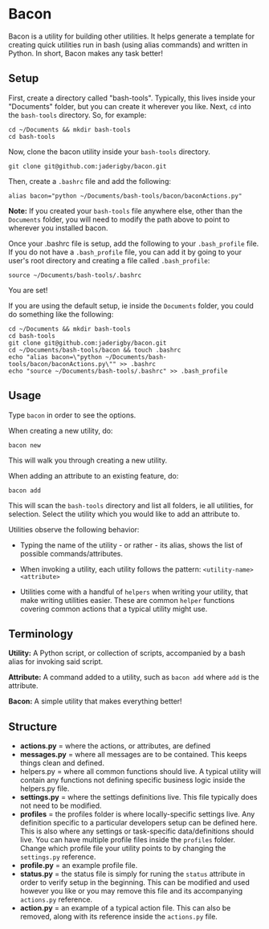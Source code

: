 # Bacon #

Bacon is a utility for building other utilities. It helps generate a template for creating quick utilities run in bash (using alias commands) and written in Python.  In short, Bacon makes any task better!

## Setup ##

First, create a directory called "bash-tools".  Typically, this lives inside your "Documents" folder, but you can create it wherever you like.  Next, `cd` into the `bash-tools` directory. So, for example:

```
cd ~/Documents && mkdir bash-tools
cd bash-tools
```

Now, clone the bacon utility inside your `bash-tools` directory.

```
git clone git@github.com:jaderigby/bacon.git
```

Then, create a `.bashrc` file and add the following:

```
alias bacon="python ~/Documents/bash-tools/bacon/baconActions.py"
```

__Note:__ If you created your `bash-tools` file anywhere else, other than the `Documents` folder, you will need to modify the path above to point to wherever you installed bacon.

Once your .bashrc file is setup, add the following to your `.bash_profile` file.  If you do not have a `.bash_profile` file, you can add it by going to your user's root directory and creating a file called `.bash_profile`:

```
source ~/Documents/bash-tools/.bashrc
```

You are set!

If you are using the default setup, ie inside the `Documents` folder, you could do something like the following:

```
cd ~/Documents && mkdir bash-tools
cd bash-tools
git clone git@github.com:jaderigby/bacon.git
cd ~/Documents/bash-tools/bacon && touch .bashrc
echo "alias bacon=\"python ~/Documents/bash-tools/bacon/baconActions.py\"" >> .bashrc
echo "source ~/Documents/bash-tools/.bashrc" >> .bash_profile
```

## Usage ##

Type `bacon` in order to see the options.

When creating a new utility, do:

```
bacon new
```

This will walk you through creating a new utility.

When adding an attribute to an existing feature, do:

```
bacon add
```

This will scan the `bash-tools` directory and list all folders, ie all utilities, for selection.  Select the utility which you would like to add an attribute to.

Utilities observe the following behavior:

- Typing the name of the utility - or rather - its alias, shows the list of possible commands/attributes.

- When invoking a utility, each utility follows the pattern: `<utility-name> <attribute>`

- Utilities come with a handful of `helpers` when writing your utility, that make writing utilities easier.  These are common `helper` functions covering common actions that a typical utility might use.

## Terminology ##

__Utility:__ A Python script, or collection of scripts, accompanied by a bash alias for invoking said script.

__Attribute:__ A command added to a utility, such as `bacon add` where `add` is the attribute.

__Bacon:__ A simple utility that makes everything better!

## Structure ##

- __actions.py__ = where the actions, or attributes, are defined
- __messages.py__ = where all messages are to be contained.  This keeps things clean and defined.
- helpers.py = where all common functions should live.  A typical utility will contain any functions not defining specific business logic inside the helpers.py file.
- __settings.py__ = where the settings definitions live.  This file typically does not need to be modified.
- __profiles__ = the profiles folder is where locally-specific settings live.  Any definition specific to a particular developers setup can be defined here.  This is also where any settings or task-specific data/definitions should live.  You can have multiple profile files inside the `profiles` folder.  Change which profile file your utility points to by changing the `settings.py` reference.
- __profile.py__ = an example profile file.
- __status.py__ = the status file is simply for runing the `status` attribute in order to verify setup in the beginning. This can be modified and used however you like or you may remove this file and its accompanying `actions.py` reference.
- __action.py__ = an example of a typical action file.  This can also be removed, along with its reference inside the `actions.py` file.